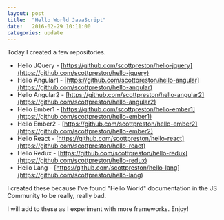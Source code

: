```yaml
---
layout: post
title:  "Hello World JavaScript"
date:   2016-02-29 10:11:00
categories: update
---
```

Today I created a few repositories.

* Hello JQuery - [https://github.com/scottpreston/hello-jquery](https://github.com/scottpreston/hello-jquery)
* Hello Angular1 - [https://github.com/scottpreston/hello-angular](https://github.com/scottpreston/hello-angular)
* Hello Angular2 - [https://github.com/scottpreston/hello-angular2](https://github.com/scottpreston/hello-angular2)
* Hello Ember1 - [https://github.com/scottpreston/hello-ember1](https://github.com/scottpreston/hello-ember1)
* Hello Ember2 - [https://github.com/scottpreston/hello-ember2](https://github.com/scottpreston/hello-ember2)
* Hello React - [https://github.com/scottpreston/hello-react](https://github.com/scottpreston/hello-react)
* Hello Redux - [https://github.com/scottpreston/hello-redux](https://github.com/scottpreston/hello-redux)
* Hello Lang - [https://github.com/scottpreston/hello-lang](https://github.com/scottpreston/hello-lang)

I created these because I've found "Hello World" documentation in the JS Community to be really, really bad.

I will add to these as I experiment with more frameworks. Enjoy!

[jekyll]:      http://jekyllrb.com
[jekyll-gh]:   https://github.com/jekyll/jekyll
[jekyll-help]: https://github.com/jekyll/jekyll-help